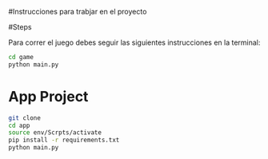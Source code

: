 #Instrucciones para trabjar en el proyecto

#Steps

Para correr el juego debes seguir las siguientes instrucciones en la terminal:

```sh
cd game
python main.py
```


# App Project

``` sh
git clone
cd app
source env/Scrpts/activate
pip install -r requirements.txt
python main.py

```